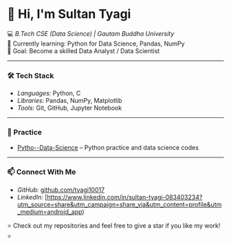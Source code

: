 # 👋 Hi, I'm Sultan Tyagi  

💻 *B.Tech CSE (Data Science) | Gautam Buddha University*  
🌱 Currently learning: Python for Data Science, Pandas, NumPy  
🚀 Goal: Become a skilled Data Analyst / Data Scientist  

---

### 🛠 Tech Stack
- *Languages:* Python, C  
- *Libraries:* Pandas, NumPy, Matplotlib  
- *Tools:* Git, GitHub, Jupyter Notebook  

---

### 📌 Practice
- [Pytho--Data-Science](https://github.com/tyagi10017/Pytho--Data-Science) – Python practice and data science codes  
  

---

### 📫 Connect With Me
- *GitHub:* [github.com/tyagi10017](https://github.com/tyagi10017)  
- *LinkedIn:* [https://www.linkedin.com/in/sultan-tyagi-083403234?utm_source=share&utm_campaign=share_via&utm_content=profile&utm_medium=android_app)  

⭐ Check out my repositories and feel free to give a star if you like my work! ⭐
